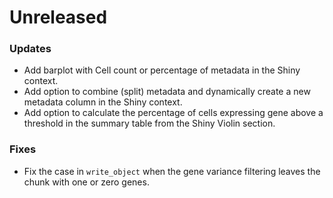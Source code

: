 # Unreleased

### Updates
- Add barplot with Cell count or percentage of metadata in the Shiny context.
- Add option to combine (split) metadata and dynamically create a new metadata column in the Shiny context.
- Add option to calculate the percentage of cells expressing gene above a threshold in the summary table from the Shiny Violin section.

### Fixes
- Fix the case in `write_object` when the gene variance filtering leaves the chunk with one or zero genes.